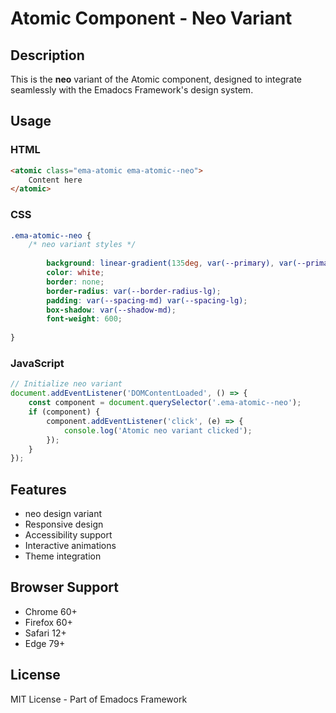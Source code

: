 # Atomic Component - Neo Variant

## Description
This is the **neo** variant of the Atomic component, designed to integrate seamlessly with the Emadocs Framework's design system.

## Usage

### HTML
```html
<atomic class="ema-atomic ema-atomic--neo">
    Content here
</atomic>
```

### CSS
```css
.ema-atomic--neo {
    /* neo variant styles */
    
        background: linear-gradient(135deg, var(--primary), var(--primary-dark));
        color: white;
        border: none;
        border-radius: var(--border-radius-lg);
        padding: var(--spacing-md) var(--spacing-lg);
        box-shadow: var(--shadow-md);
        font-weight: 600;
    
}
```

### JavaScript
```javascript
// Initialize neo variant
document.addEventListener('DOMContentLoaded', () => {
    const component = document.querySelector('.ema-atomic--neo');
    if (component) {
        component.addEventListener('click', (e) => {
            console.log('Atomic neo variant clicked');
        });
    }
});
```

## Features
- neo design variant
- Responsive design
- Accessibility support
- Interactive animations
- Theme integration

## Browser Support
- Chrome 60+
- Firefox 60+
- Safari 12+
- Edge 79+

## License
MIT License - Part of Emadocs Framework
